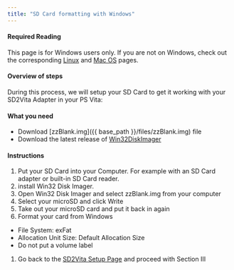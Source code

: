 ```yaml
---
title: "SD Card formatting with Windows"
---
```


#### Required Reading
This page is for Windows users only. If you are not on Windows, check out the corresponding [Linux](sd-format-linux) and [Mac OS](sd-format-macos) pages.

#### Overview of steps

During this process, we will setup your SD Card to get it working with your SD2Vita Adapter in your PS Vita:

#### What you need

* Download [zzBlank.img]({{ base_path }}/files/zzBlank.img) file 
* Download the latest release of [Win32DiskImager](https://sourceforge.net/projects/win32diskimager/)

#### Instructions

1. Put your SD Card into your Computer. For example with an SD Card adapter or built-in SD Card reader.
1. install Win32 Disk Imager.
1. Open Win32 Disk Imager and select zzBlank.img from your computer
1. Select your microSD and click Write
1. Take out your microSD card and put it back in again
1. Format your card from Windows
 + File System: exFat
 + Allocation Unit Size: Default Allocation Size
 + Do not put a volume label
1. Go back to the [SD2Vita Setup Page](sd2vita-info-setup) and proceed with Section III
